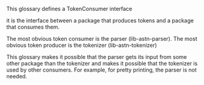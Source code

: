 This glossary defines a TokenConsumer interface

it is the interface between a package that produces tokens and a package that consumes them.

The most obvious token consumer is the parser (lib-astn-parser).
The most obvious token producer is the tokenizer (lib-astn-tokenizer)

This glossary makes it possible that the parser gets its input from some other package than the tokenizer and makes it possible that the tokenizer is used by other consumers.
For example, for pretty printing, the parser is not needed.